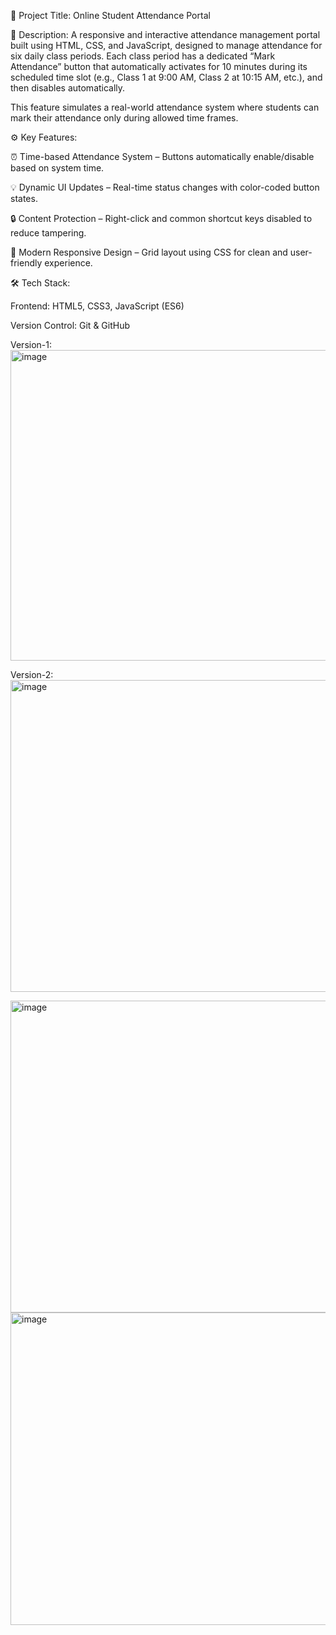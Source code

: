 🎯 Project Title: Online Student Attendance Portal

🧩 Description:
A responsive and interactive attendance management portal built using HTML, CSS, and JavaScript, designed to manage attendance for six daily class periods. Each class period has a dedicated “Mark Attendance” button that automatically activates for 10 minutes during its scheduled time slot (e.g., Class 1 at 9:00 AM, Class 2 at 10:15 AM, etc.), and then disables automatically.

This feature simulates a real-world attendance system where students can mark their attendance only during allowed time frames.

⚙️ Key Features:

⏰ Time-based Attendance System – Buttons automatically enable/disable based on system time.

💡 Dynamic UI Updates – Real-time status changes with color-coded button states.

🔒 Content Protection – Right-click and common shortcut keys disabled to reduce tampering.

🎨 Modern Responsive Design – Grid layout using CSS for clean and user-friendly experience.

🛠️ Tech Stack:

Frontend: HTML5, CSS3, JavaScript (ES6)

Version Control: Git & GitHub

Version-1:
<img width="935" height="497" alt="image" src="https://github.com/user-attachments/assets/88a8598e-1a5e-441d-b73e-3eefcfa2a8f1" />

Version-2:
<img width="959" height="499" alt="image" src="https://github.com/user-attachments/assets/93ac4e59-e2d4-44e6-9544-536bd4f9d92a" />

<img width="956" height="499" alt="image" src="https://github.com/user-attachments/assets/686e285c-3bcb-4655-800b-158b3ec7d99e" />

<img width="959" height="500" alt="image" src="https://github.com/user-attachments/assets/a1458792-5dea-4fd9-bec7-402917f62a3e" />





